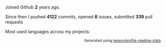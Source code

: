 Joined Github **2** years ago.

Since then I pushed **4122** commits, opened **8** issues, submitted **339** pull requests

Most used languages across my projects:


<p align="right"><sub>Generated using <a href="https://github.com/marketplace/actions/profile-readme-stats">teoxoy/profile-readme-stats</a></sub></p>
